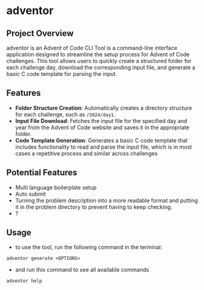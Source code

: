 # adventor

## Project Overview

adventor is an Advent of Code CLI Tool is a command-line interface application designed to streamline the setup process for Advent of Code challenges. This tool allows users to quickly create a structured folder for each challenge day, download the corresponding input file, and generate a basic C code template for parsing the input.

## Features

- **Folder Structure Creation**: Automatically creates a directory structure for each challenge, such as `/2024/day1`.
- **Input File Download**: Fetches the input file for the specified day and year from the Advent of Code website and saves it in the appropriate folder.
- **Code Template Generation**: Generates a basic C code template that includes functionality to read and parse the input file, which is in most cases a repetitive process and similar across challenges

## Potential Features 
- Multi language boilerplate setup
- Auto submit
- Turning the problem description into a more readable format and putting it in the problem directory to prevent having to keep checking.
- ?

## Usage

- to use the tool, run the following command in the terminal:

``` adventor generate <OPTIONS> ``` 

- and run this command to see all available commands

``` adventor help ``` 
